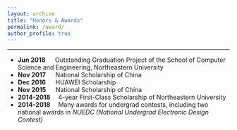 ```yaml
---
layout: archive
title: "Honors & Awards"
permalink: /award/
author_profile: true
---
```



------

* **Jun 2018** &emsp; Outstanding Graduation Project of the School of Computer Science and Engineering, Northeastern University
* **Nov 2017** &emsp; National Scholarship of China
* **Dec 2016** &emsp; HUAWEI Scholarship
* **Nov 2015** &emsp; National Scholarship of China
* **2014-2018**&emsp; 4-year First-Class Scholarship of Northeastern University
* **2014-2018**&emsp; Many awards for undergrad contests, including two national awards in _NUEDC (National Undergrad Electronic Design Contest)_